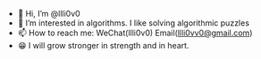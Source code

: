 - 👋 Hi, I’m @llli0v0
- 👀 I’m interested in algorithms. I like solving algorithmic puzzles
- 📫 How to reach me: WeChat(llli0v0) Email(llli0vv0@gmail.com)
- 😁 I will grow stronger in strength and in heart.

<!---
llli0v0/llli0v0 is a ✨ special ✨ repository because its `README.md` (this file) appears on your GitHub profile.
You can click the Preview link to take a look at your changes.
--->
